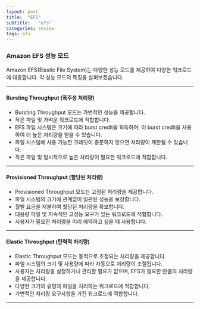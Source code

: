 ```yaml
---
layout: post
title:  "EFS"
subtitle:   "efs"
categories: review
tags: efs
---
```


### Amazon EFS 성능 모드

Amazon EFS(Elastic File System)는 다양한 성능 모드를 제공하여 다양한 워크로드에 대응합니다. 각 성능 모드의 특징을 살펴보겠습니다.

---

#### Bursting Throughput (폭주성 처리량)

- Bursting Throughput 모드는 가변적인 성능을 제공합니다.
- 작은 파일 및 가벼운 워크로드에 적합합니다.
- EFS 파일 시스템은 크기에 따라 burst credit을 획득하며, 이 burst credit을 사용하여 더 높은 처리량을 얻을 수 있습니다.
- 파일 시스템에 사용 가능한 크레딧이 충분하지 않으면 처리량이 제한될 수 있습니다.
- 작은 파일 및 일시적으로 높은 처리량이 필요한 워크로드에 적합합니다.

---

#### Provisioned Throughput (할당된 처리량)

- Provisioned Throughput 모드는 고정된 처리량을 제공합니다.
- 파일 시스템의 크기에 관계없이 일관된 성능을 보장합니다.
- 월별 요금을 지불하여 할당된 처리량을 확보합니다.
- 대용량 파일 및 지속적인 고성능 요구가 있는 워크로드에 적합합니다.
- 사용자가 필요한 처리량을 미리 예약하고 싶을 때 사용합니다.

---

#### Elastic Throughput (탄력적 처리량)

- Elastic Throughput 모드는 동적으로 조정되는 처리량을 제공합니다.
- 파일 시스템의 크기 및 사용량에 따라 자동으로 처리량이 조절됩니다.
- 사용자는 처리량을 설정하거나 관리할 필요가 없으며, EFS가 필요한 만큼의 처리량을 제공합니다.
- 다양한 크기와 유형의 파일을 처리하는 워크로드에 적합합니다.
- 가변적인 처리량 요구사항을 가진 워크로드에 적합합니다.

---
